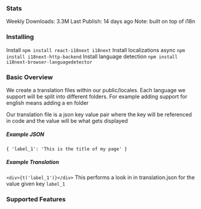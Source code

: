 ### Stats
Weekly Downloads: 3.3M
Last Publish: 14 days ago
Note: built on top of i18n

### Installing
Install `npm install react-i18next i18next`
Install localizations async `npm install i18next-http-backend`
Install language detection `npm install i18next-browser-languagedetector`

### Basic Overview
We create a translation files within our public/locales. Each language we support will be split into different folders. For example adding support for english means adding a en folder

Our translation file is a json key value pair where the key will be referenced in code and the value will be what gets displayed

##### Example JSON
`
{
  'label_1': 'This is the title of my page'
}
`

##### Example Translation
`<div>{t('label_1')}</div>`
This performs a look in in translation.json for the value given key `label_1`

### Supported Features


